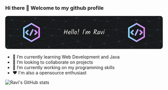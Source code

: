 ### Hi there 👋 Welcome to my github profile
![Banner](https://github.com/TheXro/TheXro/blob/ab2b3ccdd246988854087b7a66531e506e12ac98/github-header-image.png)



<!--
**strange605/strange605** is a ✨ _special_ ✨ repository because its `README.md` (this file) appears on your GitHub profile.

Here are some ideas to get you started:-->

- 🌱 I’m currently learning Web Development and Java
- 👯 I’m looking to collaborate on projects
- 🔭 I’m currently working on my programming skills
- ❤️ I'm also a opensource enthusiast


![Ravi's GitHub stats](https://github-readme-stats.vercel.app/api?username=TheXro&theme=tokyonight&show_icons=true)


